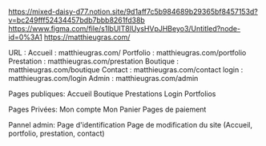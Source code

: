 https://mixed-daisy-d77.notion.site/9d1aff7c5b984689b29365bf8457153d?v=bc249fff52434457bdb7bbb8261fd38b
https://www.figma.com/file/s1lbUIT8lUysHVpJHBeyo3/Untitled?node-id=0%3A1
https://matthieugras.com/

URL : 
Accueil : matthieugras.com/
Portfolio : matthieugras.com/portfolio
Prestation : matthieugras.com/prestation
Boutique : matthieugras.com/boutique
Contact : matthieugras.com/contact
login : matthieugras.com/login
Admin : matthieugras.com/admin


Pages publiques:
Accueil
Boutique
Prestations
Login
Portfolios

Pages Privées: 
Mon compte
Mon Panier
Pages de paiement

Pannel admin:
Page d'identification
Page de modification du site (Accueil, portfolio, prestation, contact)
